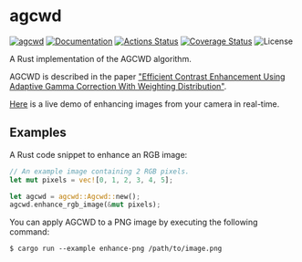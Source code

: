 agcwd
=====

[![agcwd](https://img.shields.io/crates/v/agcwd.svg)](https://crates.io/crates/agcwd)
[![Documentation](https://docs.rs/agcwd/badge.svg)](https://docs.rs/agcwd)
[![Actions Status](https://github.com/sile/agcwd/workflows/CI/badge.svg)](https://github.com/sile/agcwd/actions)
[![Coverage Status](https://coveralls.io/repos/github/sile/agcwd/badge.svg?branch=main)](https://coveralls.io/github/sile/agcwd?branch=main)
![License](https://img.shields.io/crates/l/agcwd)

A Rust implementation of the AGCWD algorithm.

AGCWD is described in the paper ["Efficient Contrast Enhancement Using Adaptive Gamma Correction With Weighting Distribution"][AGCWD].

[Here](https://sile.github.io/agcwd/examples/enhance.html) is a live demo of enhancing images from your camera in real-time.

[AGCWD]: https://ieeexplore.ieee.org/abstract/document/6336819/

Examples
--------

A Rust code snippet to enhance an RGB image:
```rust
// An example image containing 2 RGB pixels.
let mut pixels = vec![0, 1, 2, 3, 4, 5];

let agcwd = agcwd::Agcwd::new();
agcwd.enhance_rgb_image(&mut pixels);
```

You can apply AGCWD to a PNG image by executing the following command:
```console
$ cargo run --example enhance-png /path/to/image.png
```
